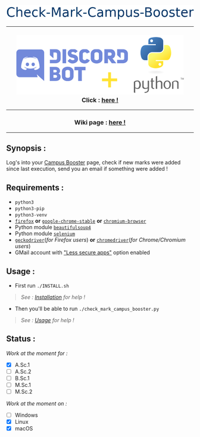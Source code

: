 <p align="center"><img src="https://raw.githubusercontent.com/keviiin38/Check-Mark-Campus-Booster/master/check-mark-campus-booster-logo.png"></p>

---

<h3 align="center"><img src="https://github.com/keviiin38/Check-Mark-Campus-Booster/blob/dev-discord-bot/discord_bot/discord-bot-python-logo-450x160.png"><br>Click : <a href="https://github.com/keviiin38/Check-Mark-Campus-Booster/blob/dev-discord-bot/discord_bot/README_BOT.md)">here !</a></h3>

---

<h3 align="center">Wiki page : <a href="https://github.com/keviiin38/Check-Mark-Campus-Booster/wiki">here !</a></h3>

---

## Synopsis :
Log's into your [Campus Booster](https://campus-booster.net) page, check if new marks were added since last execution, send you an email if something were added !

## Requirements :
- `python3`
- `python3-pip`
- `python3-venv`
- [`firefox`](https://www.mozilla.org/fr/firefox/) **or** [`google-chrome-stable`](https://www.google.com/chrome/) **or** [`chromium-browser`](https://www.chromium.org/Home)
- Python module [`beautifulsoup4`](https://pypi.org/project/beautifulsoup4/)
- Python module [`selenium`](https://pypi.org/project/selenium/)
- [`geckodriver`](https://github.com/mozilla/geckodriver)(_for Firefox users_) **or** [`chromedriver`](https://sites.google.com/a/chromium.org/chromedriver/)(_for Chrome/Chromium users_)
- GMail account with ["Less secure apps"](https://myaccount.google.com/lesssecureapps) option enabled

## Usage :
- First run `./INSTALL.sh` 
> _See : [Installation](https://github.com/keviiin38/Check-Mark-Campus-Booster/wiki/Installation) for help !_
- Then you'll be able to run `./check_mark_campus_booster.py`
> _See : [Usage](https://github.com/keviiin38/Check-Mark-Campus-Booster/wiki/Usage) for help !_

## Status :
_Work at the moment for :_

- [x] A.Sc.1
- [ ] A.Sc.2
- [ ] B.Sc.1
- [ ] M.Sc.1
- [ ] M.Sc.2
  
_Work at the moment on :_
  
- [ ] Windows
- [x] Linux
- [x] macOS
